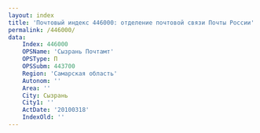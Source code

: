 ```yaml
---
layout: index
title: 'Почтовый индекс 446000: отделение почтовой связи Почты России'
permalink: /446000/
data:
    Index: 446000
    OPSName: 'Сызрань Почтамт'
    OPSType: П
    OPSSubm: 443700
    Region: 'Самарская область'
    Autonom: ''
    Area: ''
    City: Сызрань
    City1: ''
    ActDate: '20100318'
    IndexOld: ''
---
```


